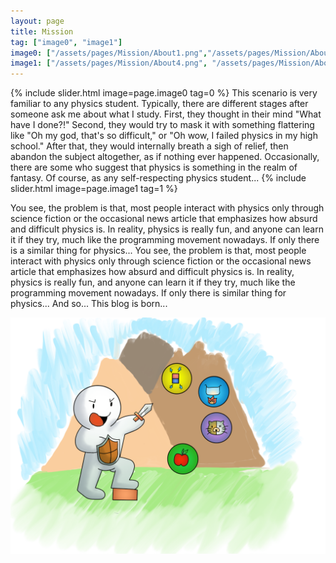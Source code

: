 ```yaml
---
layout: page
title: Mission
tag: ["image0", "image1"]
image0: ["/assets/pages/Mission/About1.png","/assets/pages/Mission/About2.png","/assets/pages/Mission/About3.png"]
image1: ["/assets/pages/Mission/About4.png", "/assets/pages/Mission/About5.png", "/assets/pages/Mission/About6.png", "/assets/pages/Mission/About7.png"]
---
```

{% include slider.html image=page.image0 tag=0 %}
This scenario is very familiar to any physics student. Typically, there are different stages after someone ask me about what I study. First, they thought in their mind "What have I done?!" Second, they would try to mask it with something flattering like "Oh my god, that's so difficult," or "Oh wow, I failed physics in my high school." After that, they would internally breath a sigh of relief, then abandon the subject altogether, as if nothing ever happened. Occasionally, there are some who suggest that physics is something in the realm of fantasy. Of course, as any self-respecting physics student...
{% include slider.html image=page.image1 tag=1 %}

You see, the problem is that, most people interact with physics only through science fiction or the occasional news article that emphasizes how absurd and difficult physics is. In reality, physics is really fun, and anyone can learn it if they try, much like the programming movement nowadays. If only there is a similar thing for physics... You see, the problem is that, most people interact with physics only through science fiction or the occasional news article that emphasizes how absurd and difficult physics is. In reality, physics is really fun, and anyone can learn it if they try, much like the programming movement nowadays. If only there is similar thing for physics... And so... This blog is born...

![](/assets/pages/Homepage.png)


